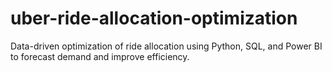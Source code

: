 # uber-ride-allocation-optimization
Data-driven optimization of ride allocation using Python, SQL, and Power BI to forecast demand and improve efficiency.
